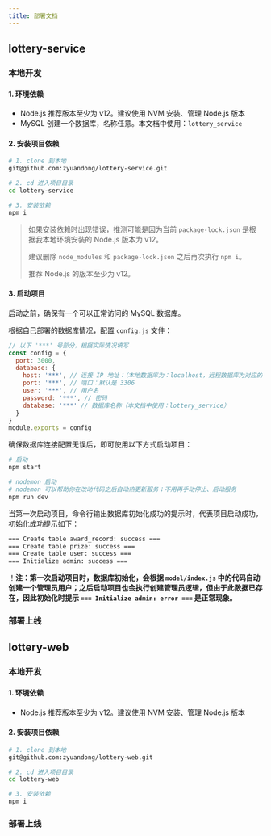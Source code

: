 ```yaml
---
title: 部署文档
---
```


## lottery-service

### 本地开发

#### 1. 环境依赖

- Node.js
  推荐版本至少为 v12。建议使用 NVM 安装、管理 Node.js 版本
- MySQL
  创建一个数据库，名称任意。本文档中使用：`lottery_service`

#### 2. 安装项目依赖

```sh
# 1. clone 到本地
git@github.com:zyuandong/lottery-service.git

# 2. cd 进入项目目录
cd lottery-service

# 3. 安装依赖
npm i
```

> 如果安装依赖时出现错误，推测可能是因为当前 `package-lock.json` 是根据我本地环境安装的 Node.js 版本为 v12。
>
> 建议删除 `node_modules` 和 `package-lock.json` 之后再次执行 `npm i`。
>
> 推荐 Node.js 的版本至少为 v12。

#### 3. 启动项目

启动之前，确保有一个可以正常访问的 MySQL 数据库。

根据自己部署的数据库情况，配置 `config.js` 文件：

```js
// 以下 '***' 号部分，根据实际情况填写
const config = {
  port: 3000,
  database: {
    host: '***', // 连接 IP 地址：（本地数据库为：localhost，远程数据库为对应的 IP）
    port: '***', // 端口：默认是 3306
    user: '***', // 用户名
    password: '***', // 密码
    database: '***' // 数据库名称（本文档中使用：lottery_service）
  }
}
module.exports = config
```

确保数据库连接配置无误后，即可使用以下方式启动项目：

```sh
# 启动
npm start

# nodemon 启动
# nodemon 可以帮助你在改动代码之后自动热更新服务；不用再手动停止、启动服务
npm run dev
```

当第一次启动项目，命令行输出数据库初始化成功的提示时，代表项目启动成功，初始化成功提示如下：

```sh
=== Create table award_record: success ===
=== Create table prize: success ===
=== Create table user: success ===
=== Initialize admin: success ===
```

！**注：第一次启动项目时，数据库初始化，会根据 `model/index.js` 中的代码自动创建一个管理员用户；之后启动项目也会执行创建管理员逻辑，但由于此数据已存在，因此初始化时提示 `=== Initialize admin: error ===` 是正常现象。**

### 部署上线

## lottery-web

### 本地开发

#### 1. 环境依赖

- Node.js
  推荐版本至少为 v12。建议使用 NVM 安装、管理 Node.js 版本

#### 2. 安装项目依赖

```sh
# 1. clone 到本地
git@github.com:zyuandong/lottery-web.git

# 2. cd 进入项目目录
cd lottery-web

# 3. 安装依赖
npm i
```

### 部署上线
